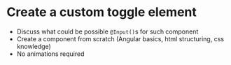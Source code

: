 # Create a custom toggle element
- Discuss what could be possible `@Input()`s for such component
- Create a component from scratch (Angular basics, html structuring, css knowledge)
- No animations required